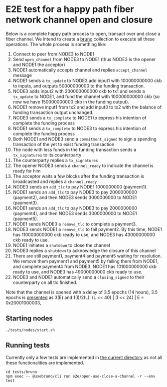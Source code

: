 # E2E test for a happy path fiber network channel open and closure

Below is a complete happy path process to open, transact over and close a fiber channel.
We intend to create a [bruno](https://www.usebruno.com/) collection to execute all these operations.
The whole process is something like:

1. Connect to peer from NODE3 to NODE1
2. Send `open_channel` from NODE3 to NODE1 (thus NODE3 is the opener and NODE1 the acceptor)
3. NODE1 automatically accepts channel and replies `accept_channel` message
4. NODE1 sends a `tx_update` to NODE3 add input1 with 100000000000 ckb to inputs, and outputs 50000000000 to the funding transaction.
5. NODE3 adds input2 with 200000000000 ckb to tx1 and sends a `tx_update` to NODE1, and fund the channel with 100000000000 ckb (so now we have 150000000000 ckb in the funding output).
6. NODE1 remove input1 from tx2 and add input3 to tx2 with the balance of funding transaction output unchanged.
7. NODE3 sends a `tx_complete` to NODE1 to express his intention of complete the funding process
8. NODE1 sends a `tx_complete` to NODE3 to express his intention of complete the funding process
9. Both NODE1 and NODE3 send a `commitment_signed` to sign a spending transaction of the yet to exist funding transaction
10. The node with less funds in the funding transaction sends a `tx_signatures` to its counterparty
11. The counterparty replies a `tx_signatures`
12. The opener NODE3 sends a `channel_ready` to indicate the channel is ready for him
13. The acceptor waits a few blocks after the funding transaction is broadcasted and replies a `channel_ready`
14. NODE3 sends an `add_tlc` to pay NODE1 1000000000 (payment1).
15. NODE1 sends an `add_tlc` to pay NODE3 to pay 2000000000 (payment2), and then NODE3 sends 3000000000 to NODE1 (payment3).
16. NODE1 sends an `add_tlc` to pay NODE3 to pay 2000000000 (payment4), and then NODE3 sends 3000000000 to NODE1 (payment5).
17. NODE1 sends NODE3 a `remove_tlc` to complete a payment3.
18. NODE3 sends NODE1 a `remove_tlc` to fail payment2. By this time, NODE1 has 110000000000 ckb ready to use, and NODE3 has 43000000000 ckb ready to use.
19. NODE1 initiates a `shutdown` to close the channel
20. NODE3 replies a `shutdown` to acknowledge the closure of this channel
21. There are still payment1, payment4 and payment5 waiting for resolution. We remove them payment1 and payment5 by failing them from NODE1, and complete payment4 from NODE3. NODE1 has 101000000000 ckb ready to use, and NODE3 has 49000000000 ckb ready to use.
22. NODE3 and NODE1 automatically send a `closing_signed` to their counterparty on all tlc finished.

Note that the channel is opened with a delay of 3.5 epochs (14 hours), 3.5 epochs is [presented](https://github.com/nervosnetwork/rfcs/blob/master/rfcs/0017-tx-valid-since/e-i-l-encoding.png) as 3(E) and 1(I)/2(L): (L << 40) | (I << 24) | E = 0x20001000003,

## Starting nodes

```
./tests/nodes/start.sh
```

## Running tests

Currently only a few tests are implemented in [the current directory](./) as not all these functionalities are implemented.

```
cd tests/bruno
npm exec -- @usebruno/cli run e2e/open-use-close-a-channel -r --env test
```
